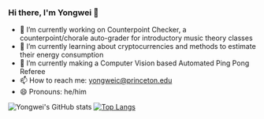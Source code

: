 ### Hi there, I'm Yongwei 👋
- 🎵 I’m currently working on Counterpoint Checker, a counterpoint/chorale auto-grader for introductory music theory classes
- 🌱 I’m currently learning about cryptocurrencies and methods to estimate their energy consumption
- 🏓 I’m currently making a Computer Vision based Automated Ping Pong Referee
- 📫 How to reach me: yongweic@princeton.edu
- 😄 Pronouns: he/him

![Yongwei's GitHub stats](https://github-readme-stats.vercel.app/api?username=YongweiChe&show_icons=true)
[![Top Langs](https://github-readme-stats.vercel.app/api/top-langs/?username=YongweiChe&layout=compact)](https://github.com/anuraghazra/github-readme-stats)
